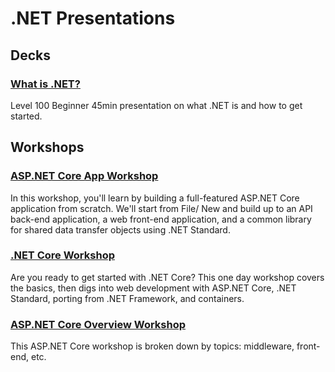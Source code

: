 # .NET Presentations

## Decks
### [What is .NET?](https://github.com/dotnet-presentations/home/tree/master/WhatIsdotNET) 
Level 100 Beginner 45min presentation on what .NET is and how to get started. 

## Workshops
### [ASP.NET Core App Workshop](https://github.com/dotnet-presentations/aspnetcore-app-workshop)
In this workshop, you'll learn by building a full-featured ASP.NET Core application from scratch. We'll start from File/ New and build up to an API back-end application, a web front-end application, and a common library for shared data transfer objects using .NET Standard.

### [.NET Core Workshop](https://github.com/dotnet-presentations/dotnetcore-workshop)
Are you ready to get started with .NET Core? This one day workshop covers the basics, then digs into web development with ASP.NET Core, 
.NET Standard, porting from .NET Framework, and containers.

### [ASP.NET Core Overview Workshop](https://github.com/dotnet-presentations/aspnetcore-workshop)
This ASP.NET Core workshop is broken down by topics: middleware, front-end, etc.
